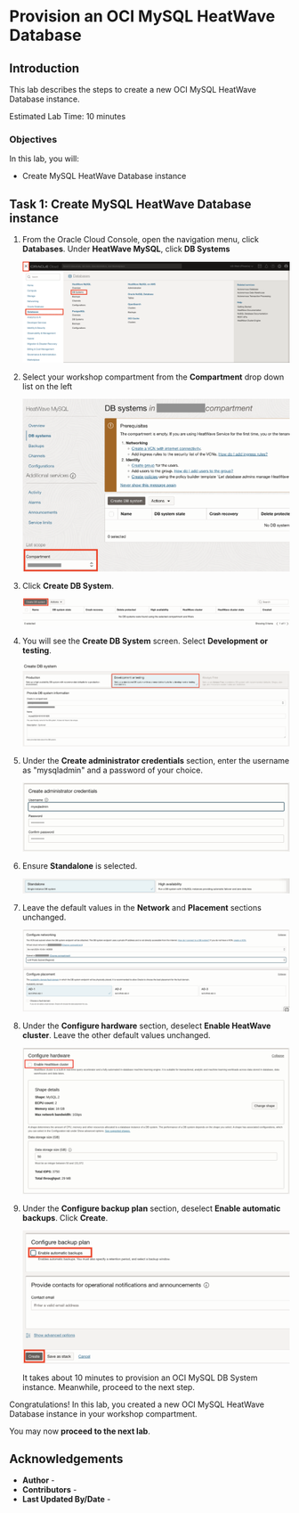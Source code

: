 # Provision an OCI MySQL HeatWave Database

## Introduction

This lab describes the steps to create a new OCI MySQL HeatWave Database instance.

Estimated Lab Time: 10 minutes

### Objectives

In this lab, you will:

* Create MySQL HeatWave Database instance

## Task 1: Create MySQL HeatWave Database instance

1. From the Oracle Cloud Console, open the navigation menu, click **Databases**. Under **HeatWave MySQL**, click **DB Systems**

   ![Oracle Databases menu](images/database-mysql.png)

2. Select your workshop compartment from the **Compartment** drop down list on the left

   ![HeatWave MySQL Landing Page](images/heatwave-mysql-landing-page.jpg#input)

3. Click **Create DB System**.

    ![Create DB System Button](images/create-db-system.jpg#input)

4. You will see the **Create DB System** screen. Select **Development or testing**.

    ![Create DB System Screen](images/mysql-db-system-form.png#input)

5. Under the **Create administrator credentials** section, enter the username as "mysqladmin" and a password of your choice.

    ![Create MySQL Admin User](images/mysql-admin-user.jpg#input)

6. Ensure **Standalone** is selected.

    ![MySQL Standalone or HA](images/mysql-standalone-ha.jpg#input)

7. Leave the default values in the **Network** and **Placement** sections unchanged.

    ![MySQL Network and Placement](images/mysql-network-placement.png#input)

8. Under the **Configure hardware** section, deselect **Enable HeatWave cluster**. Leave the other default values unchanged.

    ![MySQL Configure Hardware](images/mysql-configure-hw.jpg#input)

9. Under the **Configure backup plan** section, deselect **Enable automatic backups**. Click **Create**.

    ![Disable MySQL Automatic Backup and Create](images/mysql-backup-create.png)

    It takes about 10 minutes to provision an OCI MySQL DB System instance. Meanwhile, proceed to the next step.

Congratulations! In this lab, you created a new OCI MySQL HeatWave Database instance in your workshop compartment.

You may now **proceed to the next lab**.

## Acknowledgements

* **Author** - [](var:author)
* **Contributors** - [](var:contributors)
* **Last Updated By/Date** - [](var:last_updated)

